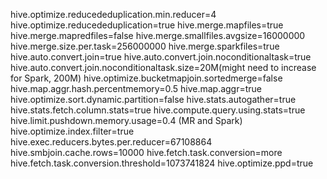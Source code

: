 
hive.optimize.reducededuplication.min.reducer=4
hive.optimize.reducededuplication=true
hive.merge.mapfiles=true
hive.merge.mapredfiles=false
hive.merge.smallfiles.avgsize=16000000
hive.merge.size.per.task=256000000
hive.merge.sparkfiles=true
hive.auto.convert.join=true
hive.auto.convert.join.noconditionaltask=true
hive.auto.convert.join.noconditionaltask.size=20M(might need to increase for Spark, 200M)
hive.optimize.bucketmapjoin.sortedmerge=false
hive.map.aggr.hash.percentmemory=0.5
hive.map.aggr=true
hive.optimize.sort.dynamic.partition=false
hive.stats.autogather=true
hive.stats.fetch.column.stats=true
hive.compute.query.using.stats=true
hive.limit.pushdown.memory.usage=0.4 (MR and Spark)
hive.optimize.index.filter=true
hive.exec.reducers.bytes.per.reducer=67108864
hive.smbjoin.cache.rows=10000
hive.fetch.task.conversion=more
hive.fetch.task.conversion.threshold=1073741824
hive.optimize.ppd=true
